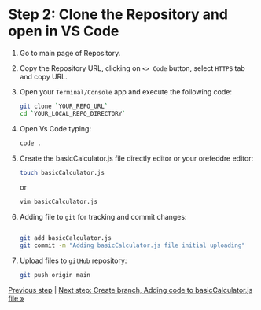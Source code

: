 # Step 2: Clone the Repository and open in VS Code

1. Go to main page of Repository.
2. Copy the Repository URL, clicking on `<> Code` button, select `HTTPS` tab and copy URL.
3. Open your `Terminal/Console` app and execute the following code:

    ```bash
    git clone `YOUR_REPO_URL`
    cd `YOUR_LOCAL_REPO_DIRECTORY`
    ```

4. Open Vs Code typing:

    ```bash
    code .
    ```

5. Create the basicCalculator.js file directly editor or your orefeddre editor:

    ```bash
    touch basicCalculator.js
    ```

    or 

    ```bash
    vim basicCalculator.js
    ```

6. Adding file to `git` for tracking and commit changes:

    ```bash

    git add basicCalculator.js
    git commit -m "Adding basicCalculator.js file initial uploading" 
    ```

7. Upload files to `gitHub` repository:

    ```bash
    git push origin main
    ```

[Previous step](https://github.com/gangya/mathematicsCF/blob/main/01-create-repository.md)  | [Next step: Create branch, Adding code to basicCalculator.js file »]()
